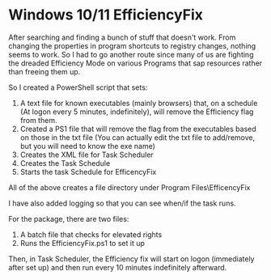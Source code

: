 # Windows 10/11 EfficiencyFix
After searching and finding a bunch of stuff that doesn't work. From changing the properties in program shortcuts to registry changes, nothing seems to work. So I had to go another route since many of us are fighting the dreaded Efficiency Mode on various Programs that sap resources rather than freeing them up. 

So I created a PowerShell script that sets:
1. A text file for known executables (mainly browsers) that, on a schedule (At logon every 5 minutes, indefinitely), will remove the Efficiency flag from them.
2. Created a PS1 file that will remove the flag from the executables based on those in the txt file (You can actually edit the txt file to add/remove, but you will need to know the exe name)
3. Creates the XML file for Task Scheduler
4. Creates the Task Schedule
5. Starts the task Schedule for EfficencyFix

All of the above creates a file directory under Program Files\EfficencyFix

I have also added logging so that you can see when/if the task runs. 

For the package, there are two files:
1. A batch file that checks for elevated rights
2. Runs the EfficiencyFix.ps1 to set it up

Then, in Task Scheduler, the Efficiency fix will start on logon (immediately after set up) and then run every 10 minutes indefinitely afterward. 
